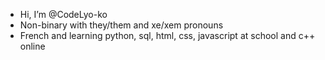 - Hi, I’m @CodeLyo-ko
- Non-binary with they/them and xe/xem pronouns
- French and learning python, sql, html, css, javascript at school and c++ online

<!---
CodeLyo-ko/CodeLyo-ko is a ✨ special ✨ repository because its `README.md` (this file) appears on your GitHub profile.
You can click the Preview link to take a look at your changes.
--->
